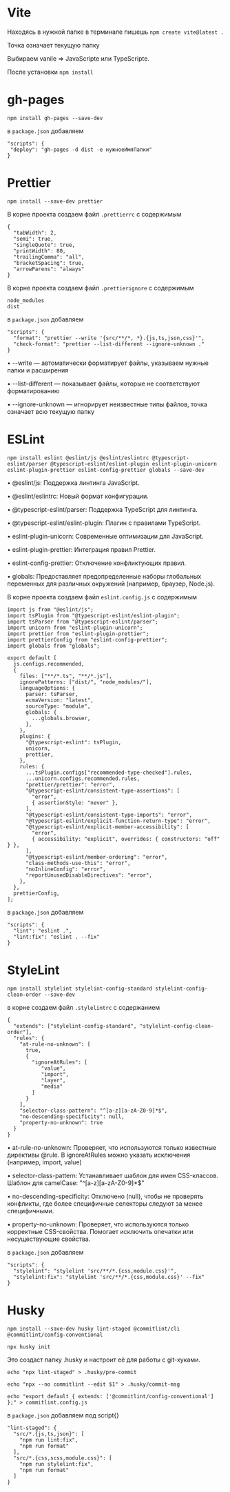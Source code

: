 # Vite


Находясь в нужной папке в терминале пишешь `npm create vite@latest .`

Точка означает текущую папку

Выбираем vanile => JavaScripte или TypeScripte. 

После установки `npm install`


# gh-pages


`npm install gh-pages --save-dev`

в `package.json` добавляем 

```
"scripts": {
 "deploy": "gh-pages -d dist -e нужноеИмяПапки"
}
```


# Prettier


`npm install --save-dev prettier`

В корне проекта создаем файл `.prettierrc` с содержимым
```
{ 
  "tabWidth": 2,
  "semi": true, 
  "singleQuote": true, 
  "printWidth": 80, 
  "trailingComma": "all", 
  "bracketSpacing": true, 
  "arrowParens": "always" 
}
```

В корне проекта создаем файл `.prettierignore` с содержимым

```
node_modules
dist
```

в `package.json` добавляем 

```
"scripts": {
  "format": "prettier --write '{src/**/*, *}.{js,ts,json,css}'",
  "check-format": "prettier --list-different --ignore-unknown ."
}
```
• --write — автоматически форматирует файлы, указываем нужные папки и расширения

• --list-different — показывает файлы, которые не соответствуют форматированию

• --ignore-unknown — игнорирует неизвестные типы файлов, точка означает всю текущую папку


# ESLint


`npm install eslint @eslint/js @eslint/eslintrc @typescript-eslint/parser @typescript-eslint/eslint-plugin eslint-plugin-unicorn eslint-plugin-prettier eslint-config-prettier globals --save-dev`

•	@eslint/js: Поддержка линтинга JavaScript.

•	@eslint/eslintrc: Новый формат конфигурации.

•	@typescript-eslint/parser: Поддержка TypeScript для линтинга.

•	@typescript-eslint/eslint-plugin: Плагин с правилами TypeScript.

•	eslint-plugin-unicorn: Современные оптимизации для JavaScript.

•	eslint-plugin-prettier: Интеграция правил Prettier.

•	eslint-config-prettier: Отключение конфликтующих правил.

• globals: Предоставляет предопределенные наборы глобальных переменных для различных окружений (например, браузер, Node.js).


В корне проекта создаем файл `eslint.config.js` с содержимым

```
import js from "@eslint/js";
import tsPlugin from "@typescript-eslint/eslint-plugin";
import tsParser from "@typescript-eslint/parser";
import unicorn from "eslint-plugin-unicorn";
import prettier from "eslint-plugin-prettier";
import prettierConfig from "eslint-config-prettier";
import globals from "globals";

export default [
  js.configs.recommended,
  {
    files: ["**/*.ts", "**/*.js"],
    ignorePatterns: ["dist/", "node_modules/"],
    languageOptions: {
      parser: tsParser,
      ecmaVersion: "latest",
      sourceType: "module",
      globals: {
        ...globals.browser,
      },
    },
    plugins: {
      "@typescript-eslint": tsPlugin,
      unicorn,
      prettier,
    },
    rules: {
      ...tsPlugin.configs["recommended-type-checked"].rules,
      ...unicorn.configs.recommended.rules,
      "prettier/prettier": "error", 
      "@typescript-eslint/consistent-type-assertions": [
        "error",
        { assertionStyle: "never" },
      ],
      "@typescript-eslint/consistent-type-imports": "error",
      "@typescript-eslint/explicit-function-return-type": "error",
      "@typescript-eslint/explicit-member-accessibility": [
        "error",
        { accessibility: "explicit", overrides: { constructors: "off" } },
      ],
      "@typescript-eslint/member-ordering": "error",
      "class-methods-use-this": "error",
      "noInlineConfig": "error",
      "reportUnusedDisableDirectives": "error",
    },
  },
  prettierConfig,
];
```

в `package.json` добавляем 

```
"scripts": {
  "lint": "eslint .",
  "lint:fix": "eslint . --fix"
}
```


# StyleLint


`npm install stylelint stylelint-config-standard stylelint-config-clean-order --save-dev`

в корне создаем файл `.stylelintrc` с содержанием

```
{
  "extends": ["stylelint-config-standard", "stylelint-config-clean-order"],
  "rules": {
    "at-rule-no-unknown": [
      true,
      {
        "ignoreAtRules": [
           "value",
           "import",
           "layer",
           "media"
        ]
      }
    ],
    "selector-class-pattern": "^[a-z][a-zA-Z0-9]*$",
    "no-descending-specificity": null,
    "property-no-unknown": true
  }
}

```
• at-rule-no-unknown: Проверяет, что используются только известные директивы @rule. В ignoreAtRules можно указать исключения (например, import, value)

• selector-class-pattern: Устанавливает шаблон для имен CSS-классов. Шаблон для camelCase: "^[a-z][a-zA-Z0-9]*$" 

• no-descending-specificity: Отключено (null), чтобы не проверять конфликты, где более специфичные селекторы следуют за менее специфичными.

• property-no-unknown: Проверяет, что используются только корректные CSS-свойства. Помогает исключить опечатки или несуществующие свойства.


в `package.json` добавляем 

```
"scripts": {
  "stylelint": "stylelint 'src/**/*.{css,module.css}'",
  "stylelint:fix": "stylelint 'src/**/*.{css,module.css}' --fix"
}
```

# Husky

`npm install --save-dev husky lint-staged @commitlint/cli @commitlint/config-conventional`

`npx husky init`

Это создаст папку .husky и настроит её для работы с git-хуками.

```
echo "npx lint-staged" > .husky/pre-commit
```

```
echo "npx --no commitlint --edit $1" > .husky/commit-msg
```

```
echo "export default { extends: ['@commitlint/config-conventional'] };" > commitlint.config.js
```

в `package.json` добавляем под script{}

```
"lint-staged": {
  "src/*.{js,ts,json}": [
    "npm run lint:fix",
    "npm run format"
  ],
  "src/*.{css,scss,module.css}": [
    "npm run stylelint:fix",
    "npm run format"
  ]
}
```

